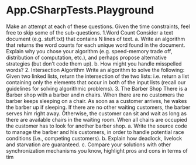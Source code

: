 # App.CSharpTests.Playground

Make an attempt at each of these questions. Given the time constraints, feel free to skip
some of the sub-questions.
1.Word Count
Consider a text document (e.g. stuff.txt) that contains N lines of text.
a. Write an algorithm that returns the word counts for each unique word found in
the document. Explain why you chose your algorithm (e.g. speed-memory trade
off, distribution of computation, etc.), and perhaps propose alternative strategies
(but don’t code them up).
b. How might you handle misspelled words?
2. Intersection Algorithm
Write an algorithm to solve the following:
Given two linked lists, return the intersection of the two lists: i.e. return a list containing only
the elements that occur in both of the input lists (recall our guidelines for solving algorithmic
problems).
3. The Barber Shop
There is a Barber shop with a barber and n chairs.
When there are no customers the barber keeps sleeping on a chair.
As soon as a customer arrives, he wakes the barber up if sleeping.
If there are no other waiting customers, the barber serves him right away.
Otherwise, the customer can sit and wait as long as there are available chairs in the waiting
room.
When all chairs are occupied the customer has to look for another barber shop.
a. Write the source code to manage the barber and his customers, in order to handle
potential race conditions (i.e., competing customers).
b. Explain how deadlock, livelock and starvation are guaranteed.
c. Compare your solutions with other synchronization mechanisms you know, highlight
pros and cons in terms of tim
